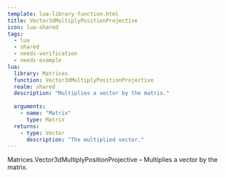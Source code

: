 ```yaml
---
template: lua-library-function.html
title: Vector3dMultiplyPositionProjective
icon: lua-shared
tags:
  - lua
  - shared
  - needs-verification
  - needs-example
lua:
  library: Matrices
  function: Vector3dMultiplyPositionProjective
  realm: shared
  description: "Multiplies a vector by the matrix."
  
  arguments:
    - name: "Matrix"
      type: Matrix
  returns:
    - type: Vector
      description: "The multiplied vector."
---
```


<div class="lua__search__keywords">
Matrices.Vector3dMultiplyPositionProjective &#x2013; Multiplies a vector by the matrix.
</div>
